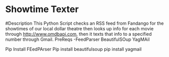 # Showtime Texter 
#Description
This Python Script checks an RSS feed from Fandango for the showtimes of our local dollar theatre then looks up info for each movie through http://www.omdbapi.com, then it texts that info to a specified number through Gmail. 
PreReqs
-FeedParser
BeautifulSOup
YagMAil

Pip Install FEedPArser
Pip install beautifulsoup
pip install yagmail

